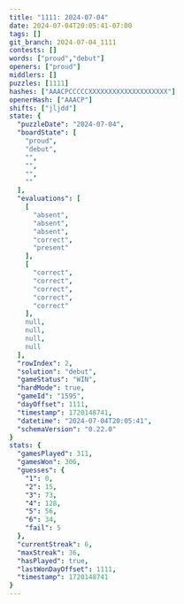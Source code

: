 ```yaml
---
title: "1111: 2024-07-04"
date: 2024-07-04T20:05:41-07:00
tags: []
git_branch: 2024-07-04_1111
contests: []
words: ["proud","debut"]
openers: ["proud"]
middlers: []
puzzles: [1111]
hashes: ["AAACPCCCCCXXXXXXXXXXXXXXXXXXXX"]
openerHash: ["AAACP"]
shifts: ["jljdd"]
state: {
  "puzzleDate": "2024-07-04",
  "boardState": [
    "proud",
    "debut",
    "",
    "",
    "",
    ""
  ],
  "evaluations": [
    [
      "absent",
      "absent",
      "absent",
      "correct",
      "present"
    ],
    [
      "correct",
      "correct",
      "correct",
      "correct",
      "correct"
    ],
    null,
    null,
    null,
    null
  ],
  "rowIndex": 2,
  "solution": "debut",
  "gameStatus": "WIN",
  "hardMode": true,
  "gameId": "1595",
  "dayOffset": 1111,
  "timestamp": 1720148741,
  "datetime": "2024-07-04T20:05:41",
  "schemaVersion": "0.22.0"
}
stats: {
  "gamesPlayed": 311,
  "gamesWon": 306,
  "guesses": {
    "1": 0,
    "2": 15,
    "3": 73,
    "4": 128,
    "5": 56,
    "6": 34,
    "fail": 5
  },
  "currentStreak": 6,
  "maxStreak": 36,
  "hasPlayed": true,
  "lastWonDayOffset": 1111,
  "timestamp": 1720148741
}
---
```

<!-- more -->
